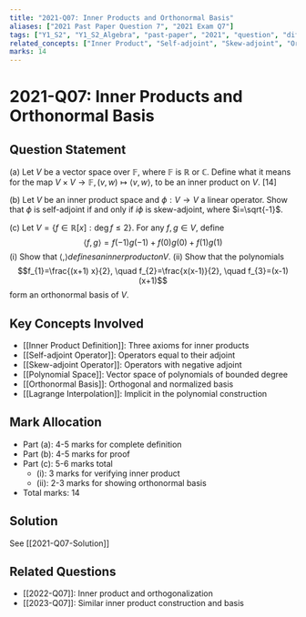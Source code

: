 ```yaml
---
title: "2021-Q07: Inner Products and Orthonormal Basis"
aliases: ["2021 Past Paper Question 7", "2021 Exam Q7"]
tags: ["Y1_S2", "Y1_S2_Algebra", "past-paper", "2021", "question", "difficulty-challenging", "section-B"]
related_concepts: ["Inner Product", "Self-adjoint", "Skew-adjoint", "Orthonormal Basis", "Polynomial Space", "Lagrange Interpolation"]
marks: 14
---
```


# 2021-Q07: Inner Products and Orthonormal Basis

## Question Statement
(a) Let $V$ be a vector space over $\mathbb{F}$, where $\mathbb{F}$ is $\mathbb{R}$ or $\mathbb{C}$. Define what it means for the map $V \times V \rightarrow \mathbb{F},(v, w) \mapsto\langle v, w\rangle$, to be an inner product on $V$. [14]

(b) Let $V$ be an inner product space and $\phi: V \rightarrow V$ a linear operator. Show that $\phi$ is self-adjoint if and only if $i \phi$ is skew-adjoint, where $i=\sqrt{-1}$.

(c) Let $V=\{f \in \mathbb{R}[x]: \operatorname{deg} f \leq 2\}$. For any $f, g \in V$, define
$$\langle f, g\rangle=f(-1) g(-1)+f(0) g(0)+f(1) g(1)$$
(i) Show that $\langle$,$\rangle defines an inner product on V$.
(ii) Show that the polynomials
$$f_{1}=\frac{(x+1) x}{2}, \quad f_{2}=\frac{x(x-1)}{2}, \quad f_{3}=(x-1)(x+1)$$
form an orthonormal basis of $V$.

## Key Concepts Involved
- [[Inner Product Definition]]: Three axioms for inner products
- [[Self-adjoint Operator]]: Operators equal to their adjoint
- [[Skew-adjoint Operator]]: Operators with negative adjoint
- [[Polynomial Space]]: Vector space of polynomials of bounded degree
- [[Orthonormal Basis]]: Orthogonal and normalized basis
- [[Lagrange Interpolation]]: Implicit in the polynomial construction

## Mark Allocation
- Part (a): 4-5 marks for complete definition
- Part (b): 4-5 marks for proof
- Part (c): 5-6 marks total
  - (i): 3 marks for verifying inner product
  - (ii): 2-3 marks for showing orthonormal basis
- Total marks: 14

## Solution
See [[2021-Q07-Solution]]

## Related Questions
- [[2022-Q07]]: Inner product and orthogonalization
- [[2023-Q07]]: Similar inner product construction and basis

